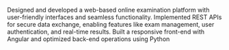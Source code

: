 Designed and developed a web-based online examination platform with user-friendly interfaces and seamless functionality. Implemented REST APIs for secure data exchange, enabling features like exam management, user authentication, and real-time results. Built a responsive front-end with Angular and optimized back-end operations using Python
